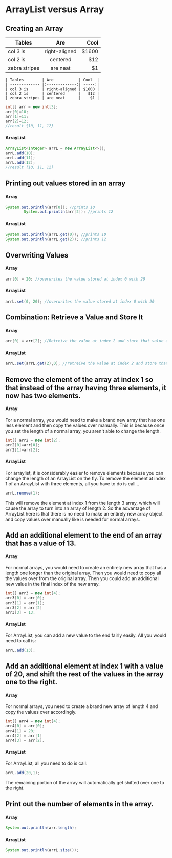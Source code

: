 <h1>ArrayList versus Array</h1>
<h2>Creating an Array</h2>

| Tables        | Are           | Cool  |
| ------------- |:-------------:| -----:|
| col 3 is      | right-aligned | $1600 |
| col 2 is      | centered      |   $12 |
| zebra stripes | are neat      |    $1 |

```
| Tables        | Are           | Cool  |
| ------------- |:-------------:| -----:|
| col 3 is      | right-aligned | $1600 |
| col 2 is      | centered      |   $12 |
| zebra stripes | are neat      |    $1 |
```

```java
int[] arr = new int[3];
arr[0]=10;
arr[1]=11;
arr[2]=12;
//result {10, 11, 12}
```
<h4>ArrayList</h4>

````java
ArrayList<Integer> arrL = new ArrayList<>();
arrL.add(10);
arrL.add(11);
arrL.add(12);
//result {10, 11, 12}
````

<h2>Printing out values stored in an array</h2>
<h4>Array</h4>

````java
System.out.println(arr[0]); //prints 10
        System.out.println(arr[2]); //prints 12 
````
<h4>ArrayList</h4>

````java
System.out.println(arrL.get(0)); //prints 10
System.out.println(arrL.get(2)); //prints 12
````

<h2>Overwriting Values</h2>
<h4>Array</h4>

````java
arr[0] = 20; //overwrites the value stored at index 0 with 20 
````
<h4>ArrayList</h4>

````java
arrL.set(0, 20); //overwrites the value stored at index 0 with 20
````

<h2>Combination: Retrieve a Value and Store It</h2>
<h4>Array</h4>

````java
arr[0] = arr[2]; //Retreive the value at index 2 and store that value at index 0
````
<h4>ArrayList</h4>

````java
arrL.set(arrL.get(2),0); //retreive the value at index 2 and store that value at index 0
````

<h2>Remove the element of the array at index 1 so that instead of the array having three elements, it now has two elements.</h2>
<h4>Array</h4>
For a normal array, you would need to make a brand new array that has one less element and then copy the values over manually. This is because once you set the length of a normal array, you aren't able to change the length.

````java
int[] arr2 = new int[2];
arr2[0]=arr[0];
arr2[1]=arr[2];
````

<h4>ArrayList</h4>
For arraylist, it is considerably easier to remove elements because you can change the length of an ArrayList on the fly. To remove the element at index 1 of an ArrayList with three elements, all you have to do is call...

````java
arrL.remove(1);
````

This will remove the element at index 1 from the length 3 array, which will cause the array to turn into an array of length 2. So the advantage of ArrayList here is that there is no need to make an entirely new array object and copy values over manually like is needed for normal arrays.

<h2>Add an additional element to the end of an array that has a value of 13.</h2>
<h4>Array</h4>
For normal arrays, you would need to create an entirely new array that has a length one longer than the original array. Then you would need to copy all the values over from the original array. Then you could add an additional new value in the final index of the new array.

````java
int[] arr3 = new int[4];
arr3[0] = arr[0];
arr3[1] = arr[1];
arr3[2] = arr[2]
arr3[3] = 13.
````

<h4>ArrayList</h4>
For ArrayList, you can add a new value to the end fairly easily. All you would need to call is:

````java
arrL.add(13);
````

<h2>Add an additional element at index 1 with a value of 20, and shift the rest of the values in the array one to the right.</h2>
<h4>Array</h4>
For normal arrays, you need to create a brand new array of length 4 and copy the values over accordingly.

````java
int[] arr4 = new int[4];
arr4[0] = arr[0];
arr4[1] = 20;
arr4[2] = arr[1]
arr4[3] = arr[2].
````

<h4>ArrayList</h4>
For ArrayList, all you need to do is call:

````java
arrL.add(20,1);
````

The remaining portion of the array will automatically get shifted over one to the right.

<h2>Print out the number of elements in the array.</h2>
<h4>Array</h4>

````java
System.out.println(arr.length);
````

<h4>ArrayList</h4>

````java
System.out.println(arrL.size());
````

